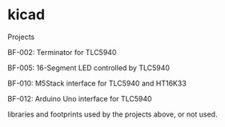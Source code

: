 # kicad
Projects

BF-002: Terminator for TLC5940

BF-005: 16-Segment LED controlled by TLC5940

BF-010: M5Stack interface for TLC5940 and HT16K33

BF-012: Arduino Uno interface for TLC5940

libraries and footprints used by the projects above, or not used.
